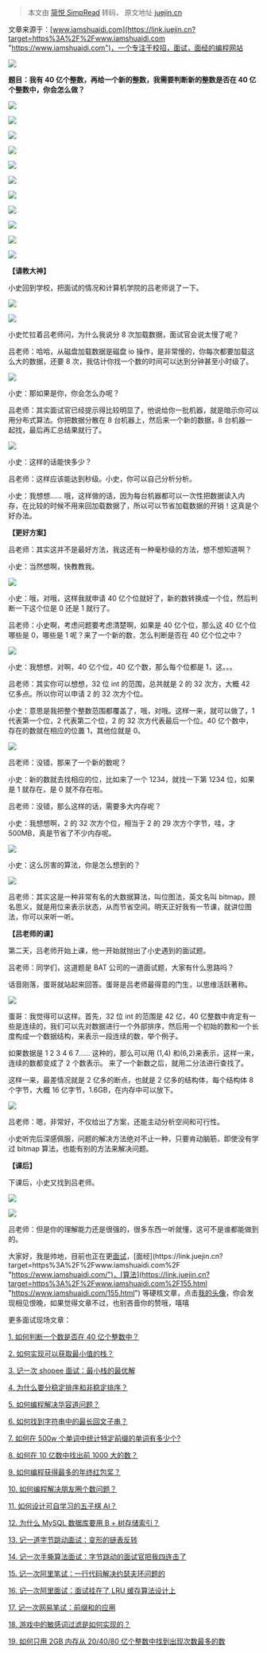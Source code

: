 > 本文由 [简悦 SimpRead](http://ksria.com/simpread/) 转码， 原文地址 [juejin.cn](https://juejin.cn/post/7005812651750064165)

文章来源于：[www.iamshuaidi.com](https://link.juejin.cn?target=https%3A%2F%2Fwww.iamshuaidi.com "https://www.iamshuaidi.com")，一个专注于校招，面试，面经的编程网站

![](https://p3-juejin.byteimg.com/tos-cn-i-k3u1fbpfcp/6958e5d45690492282b36dc82f7f6823~tplv-k3u1fbpfcp-watermark.awebp)

**题目：我有 40 亿个整数，再给一个新的整数，我需要判断新的整数是否在 40 亿个整数中，你会怎么做？**

![](https://p3-juejin.byteimg.com/tos-cn-i-k3u1fbpfcp/5b218a301b3f45c793d2b2013f9691f5~tplv-k3u1fbpfcp-watermark.awebp)

![](https://p3-juejin.byteimg.com/tos-cn-i-k3u1fbpfcp/3c1efd6e0e3d4069a87ef8ba5a1cc6f1~tplv-k3u1fbpfcp-watermark.awebp)

![](https://p3-juejin.byteimg.com/tos-cn-i-k3u1fbpfcp/386443da7cf04bc4b90c585999671989~tplv-k3u1fbpfcp-watermark.awebp)

![](https://p3-juejin.byteimg.com/tos-cn-i-k3u1fbpfcp/008dc27c44a94c9e9814d3256ead0625~tplv-k3u1fbpfcp-watermark.awebp)

![](https://p3-juejin.byteimg.com/tos-cn-i-k3u1fbpfcp/7301430a3fd1450b873b460477a09c87~tplv-k3u1fbpfcp-watermark.awebp)

![](https://p3-juejin.byteimg.com/tos-cn-i-k3u1fbpfcp/fa1bf496fe41497da6e9791758f24e6e~tplv-k3u1fbpfcp-watermark.awebp)

![](https://p3-juejin.byteimg.com/tos-cn-i-k3u1fbpfcp/1bfd4d13d4414455ad855c0140aa2b50~tplv-k3u1fbpfcp-watermark.awebp)

![](https://p3-juejin.byteimg.com/tos-cn-i-k3u1fbpfcp/cbb0a69fe3444bb5a056ee5a8f179317~tplv-k3u1fbpfcp-watermark.awebp)

![](https://p3-juejin.byteimg.com/tos-cn-i-k3u1fbpfcp/69492bd8310544ba85c428c1f9312e4b~tplv-k3u1fbpfcp-watermark.awebp)

![](https://p3-juejin.byteimg.com/tos-cn-i-k3u1fbpfcp/bd0a64b4dd63485596c434b9ee27c683~tplv-k3u1fbpfcp-watermark.awebp)

![](https://p3-juejin.byteimg.com/tos-cn-i-k3u1fbpfcp/f99529c6b1c140fbb667eedf6870b6bd~tplv-k3u1fbpfcp-watermark.awebp)

**【请教大神】**

小史回到学校，把面试的情况和计算机学院的吕老师说了一下。

![](https://p3-juejin.byteimg.com/tos-cn-i-k3u1fbpfcp/e856b6c984b44a80ac7af08f8e5fe5a3~tplv-k3u1fbpfcp-watermark.awebp)

![](https://p3-juejin.byteimg.com/tos-cn-i-k3u1fbpfcp/78246eb4e5de49c28cfcdad3e5090efe~tplv-k3u1fbpfcp-watermark.awebp)

小史忙拉着吕老师问，为什么我说分 8 次加载数据，面试官会说太慢了呢？

吕老师：哈哈，从磁盘加载数据是磁盘 io 操作，是非常慢的，你每次都要加载这么大的数据，还要 8 次，我估计你找一个数的时间可以达到分钟甚至小时级了。

![](https://p3-juejin.byteimg.com/tos-cn-i-k3u1fbpfcp/d14e4a82b2d3461e9b829220130d11f2~tplv-k3u1fbpfcp-watermark.awebp)

小史：那如果是你，你会怎么办呢？

吕老师：其实面试官已经提示得比较明显了，他说给你一批机器，就是暗示你可以用分布式算法。你把数据分散在 8 台机器上，然后来一个新的数据，8 台机器一起找，最后再汇总结果就行了。

![](https://p3-juejin.byteimg.com/tos-cn-i-k3u1fbpfcp/8f6014b66c074c0691de5d56470a1b79~tplv-k3u1fbpfcp-watermark.awebp)

小史：这样的话能快多少？

吕老师：这样应该能达到秒级。小史，你可以自己分析分析。

小史：我想想…… 哦，这样做的话，因为每台机器都可以一次性把数据读入内存，在比较的时候不用来回加载数据了，所以可以节省加载数据的开销！这真是个好办法。

**【更好方案】**

吕老师：其实这并不是最好方法，我这还有一种毫秒级的方法，想不想知道啊？

小史：当然想啊，快教教我。

![](https://p3-juejin.byteimg.com/tos-cn-i-k3u1fbpfcp/a03a76ee23f047989584bc9e358dffd3~tplv-k3u1fbpfcp-watermark.awebp)

小史：哦，对哦，这样我就申请 40 亿个位就好了，新的数转换成一个位，然后判断一下这个位是 0 还是 1 就行了。

吕老师：小史啊，考虑问题要考虑清楚啊，如果是 40 亿个位，那么这 40 亿个位哪些是 0，哪些是 1 呢？来了一个新的数，怎么判断是否在 40 亿个位之中？

![](https://p3-juejin.byteimg.com/tos-cn-i-k3u1fbpfcp/b19c082e970b46bbab45ed60421f2a7b~tplv-k3u1fbpfcp-watermark.awebp)

小史：我想想，对啊，40 亿个位，40 亿个数，那么每个位都是 1，这。。。

吕老师：其实你可以想想，32 位 int 的范围，总共就是 2 的 32 次方，大概 42 亿多点。所以你可以申请 2 的 32 次方个位。

小史：意思是我把整个整数范围都覆盖了，哦，对哦。这样一来，就可以做了，1 代表第一个位，2 代表第二个位，2 的 32 次方代表最后一个位。40 亿个数中，存在的数就在相应的位置 1，其他位就是 0。

![](https://p3-juejin.byteimg.com/tos-cn-i-k3u1fbpfcp/babd248f9bb04bc6bca7cd4d48c8fd85~tplv-k3u1fbpfcp-watermark.awebp)

吕老师：没错，那来了一个新的数呢？

小史：新的数就去找相应的位，比如来了一个 1234，就找一下第 1234 位，如果是 1 就存在，是 0 就不存在啦。

吕老师：没错，那么这样的话，需要多大内存呢？

小史：我想想啊，2 的 32 次方个位，相当于 2 的 29 次方个字节，哇，才 500MB，真是节省了不少内存呢。

![](https://p3-juejin.byteimg.com/tos-cn-i-k3u1fbpfcp/eff52f7adcef4f4d8d98da0f853c843e~tplv-k3u1fbpfcp-watermark.awebp)

小史：这么厉害的算法，你是怎么想到的？

![](https://p3-juejin.byteimg.com/tos-cn-i-k3u1fbpfcp/9c4f1ccd2ff649aca0cb9fc53000dbc0~tplv-k3u1fbpfcp-watermark.awebp)

吕老师：其实这是一种非常有名的大数据算法，叫位图法，英文名叫 bitmap。顾名思义，就是用位来表示状态，从而节省空间。明天正好我有一节课，就讲位图法，你可以来听一听。

**【吕老师的课】**

第二天，吕老师开始上课，他一开始就抛出了小史遇到的面试题。

吕老师：同学们，这道题是 BAT 公司的一道面试题，大家有什么思路吗？

话音刚落，蛋哥就站起来回答。蛋哥是吕老师最得意的门生，以思维活跃著称。

![](https://p3-juejin.byteimg.com/tos-cn-i-k3u1fbpfcp/b78fb94c233843eca026e4d66a6eabfe~tplv-k3u1fbpfcp-watermark.awebp)

蛋哥：我觉得可以这样。首先，32 位 int 的范围是 42 亿，40 亿整数中肯定有一些是连续的，我们可以先对数据进行一个外部排序，然后用一个初始的数和一个长度构成一个数据结构，来表示一段连续的数，举个例子。

如果数据是 1 2 3 4 6 7…… 这种的，那么可以用 (1,4) 和(6,2)来表示，这样一来，连续的数都变成了 2 个数表示。 来了一个新数之后，就用二分法进行查找了。

这样一来，最差情况就是 2 亿多的断点，也就是 2 亿多的结构体，每个结构体 8 个字节，大概 16 亿字节，1.6GB，在内存中可以放下。

![](https://p3-juejin.byteimg.com/tos-cn-i-k3u1fbpfcp/0a937d52f12a4013945f6a9f500df48b~tplv-k3u1fbpfcp-watermark.awebp)

吕老师：嗯，非常好，不仅给出了方案，还能主动分析空间和可行性。

小史听完后深感佩服，问题的解决方法绝对不止一种，只要肯动脑筋，即使没有学过 bitmap 算法，也能有别的方法来解决问题。

**【课后】**

下课后，小史又找到吕老师。

![](https://p3-juejin.byteimg.com/tos-cn-i-k3u1fbpfcp/5bf623efac7243389f57b12a60b7b0ea~tplv-k3u1fbpfcp-watermark.awebp)

![](https://p3-juejin.byteimg.com/tos-cn-i-k3u1fbpfcp/483192388ed44f21a6213f2e3cce2272~tplv-k3u1fbpfcp-watermark.awebp)

吕老师：但是你的理解能力还是很强的，很多东西一听就懂，这可不是谁都能做到的。

大家好，我是帅地，目前也正在更[面试](https://link.juejin.cn?target=https%3A%2F%2Fwww.iamshuaidi.com%2F3194.html "https://www.iamshuaidi.com/3194.html")，[面经](https://link.juejin.cn?target=https%3A%2F%2Fwww.iamshuaidi.com%2F "https://www.iamshuaidi.com/")，[算法](https://link.juejin.cn?target=https%3A%2F%2Fwww.iamshuaidi.com%2F155.html "https://www.iamshuaidi.com/155.html") 等硬核文章，点击[我的头像](https://link.juejin.cn?target=https%3A%2F%2Fwww.iamshuaidi.com%2F "https://www.iamshuaidi.com/")，你会发现相见恨晚，如果觉得文章不过，也别吝啬你的赞哦，嘻嘻

更多面试现场文章：

[1. 如何判断一个数是否在 40 亿个整数中？](https://link.juejin.cn?target=https%3A%2F%2Fwww.iamshuaidi.com%2F%3Fp%3D111 "https://www.iamshuaidi.com/?p=111")

[2. 如何实现可以获取最小值的栈？](https://link.juejin.cn?target=https%3A%2F%2Fwww.iamshuaidi.com%2F%3Fp%3D116 "https://www.iamshuaidi.com/?p=116")

[3. 记一次 shopee 面试：最小栈的最优解](https://link.juejin.cn?target=https%3A%2F%2Fwww.iamshuaidi.com%2F%3Fp%3D118 "https://www.iamshuaidi.com/?p=118")

[4. 为什么要分稳定排序和非稳定排序？](https://link.juejin.cn?target=https%3A%2F%2Fwww.iamshuaidi.com%2F%3Fp%3D121 "https://www.iamshuaidi.com/?p=121")

[5. 如何编程解决华容道问题？](https://link.juejin.cn?target=https%3A%2F%2Fwww.iamshuaidi.com%2F%3Fp%3D125 "https://www.iamshuaidi.com/?p=125")

[6. 如何找到字符串中的最长回文子串？](https://link.juejin.cn?target=https%3A%2F%2Fwww.iamshuaidi.com%2F%3Fp%3D127 "https://www.iamshuaidi.com/?p=127")

[7. 如何在 500w 个单词中统计特定前缀的单词有多少个?](https://link.juejin.cn?target=https%3A%2F%2Fwww.iamshuaidi.com%2F%3Fp%3D129 "https://www.iamshuaidi.com/?p=129")

[8. 如何在 10 亿数中找出前 1000 大的数？](https://link.juejin.cn?target=https%3A%2F%2Fwww.iamshuaidi.com%2F%3Fp%3D131 "https://www.iamshuaidi.com/?p=131")

[9. 如何编程获得最多的年终红包奖？](https://link.juejin.cn?target=https%3A%2F%2Fwww.iamshuaidi.com%2F%3Fp%3D133 "https://www.iamshuaidi.com/?p=133")

[10. 如何编程解决朋友圈个数问题？](https://link.juejin.cn?target=https%3A%2F%2Fwww.iamshuaidi.com%2F%3Fp%3D135 "https://www.iamshuaidi.com/?p=135")

[11. 如何设计可自学习的五子棋 AI？](https://link.juejin.cn?target=https%3A%2F%2Fwww.iamshuaidi.com%2F%3Fp%3D137 "https://www.iamshuaidi.com/?p=137")

[12. 为什么 MySQL 数据库要用 B + 树存储索引？](https://link.juejin.cn?target=https%3A%2F%2Fwww.iamshuaidi.com%2F%3Fp%3D139 "https://www.iamshuaidi.com/?p=139")

[13. 记一道字节跳动面试：变形的链表反转](https://link.juejin.cn?target=https%3A%2F%2Fwww.iamshuaidi.com%2F%3Fp%3D141 "https://www.iamshuaidi.com/?p=141")

[14. 记一次手撕算法面试：字节跳动的面试官把我四连击了](https://link.juejin.cn?target=https%3A%2F%2Fwww.iamshuaidi.com%2F%3Fp%3D143 "https://www.iamshuaidi.com/?p=143")

[15. 记一次阿里笔试：一行代码解决约瑟夫环问题的](https://link.juejin.cn?target=https%3A%2F%2Fwww.iamshuaidi.com%2F%3Fp%3D145 "https://www.iamshuaidi.com/?p=145")

[16. 记一次阿里面试：面试挂在了 LRU 缓存算法设计上](https://link.juejin.cn?target=https%3A%2F%2Fwww.iamshuaidi.com%2F%3Fp%3D147 "https://www.iamshuaidi.com/?p=147")

[17. 记一次网易笔试：前缀和的应用](https://link.juejin.cn?target=https%3A%2F%2Fwww.iamshuaidi.com%2F%3Fp%3D149 "https://www.iamshuaidi.com/?p=149")

[18. 游戏中的敏感词过滤是如何实现的？](https://link.juejin.cn?target=https%3A%2F%2Fwww.iamshuaidi.com%2F%3Fp%3D151 "https://www.iamshuaidi.com/?p=151")

[19. 如何只用 2GB 内存从 20/40/80 亿个整数中找到出现次数最多的数](https://link.juejin.cn?target=https%3A%2F%2Fwww.iamshuaidi.com%2F%3Fp%3D153 "https://www.iamshuaidi.com/?p=153")